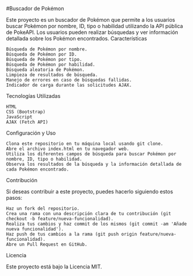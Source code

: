 #Buscador de Pokémon

Este proyecto es un buscador de Pokémon que permite a los usuarios buscar Pokémon por nombre, ID, tipo o habilidad utilizando la API pública de PokeAPI. Los usuarios pueden realizar búsquedas y ver información detallada sobre los Pokémon encontrados.
Características

    Búsqueda de Pokémon por nombre.
    Búsqueda de Pokémon por ID.
    Búsqueda de Pokémon por tipo.
    Búsqueda de Pokémon por habilidad.
    Búsqueda aleatoria de Pokémon.
    Limpieza de resultados de búsqueda.
    Manejo de errores en caso de búsquedas fallidas.
    Indicador de carga durante las solicitudes AJAX.

Tecnologías Utilizadas

    HTML
    CSS (Bootstrap)
    JavaScript
    AJAX (Fetch API)

Configuración y Uso

    Clona este repositorio en tu máquina local usando git clone.
    Abre el archivo index.html en tu navegador web.
    Utiliza los diferentes campos de búsqueda para buscar Pokémon por nombre, ID, tipo o habilidad.
    Observa los resultados de la búsqueda y la información detallada de cada Pokémon encontrado.

Contribución

Si deseas contribuir a este proyecto, puedes hacerlo siguiendo estos pasos:

    Haz un fork del repositorio.
    Crea una rama con una descripción clara de tu contribución (git checkout -b feature/nueva-funcionalidad).
    Realiza tus cambios y haz commit de los mismos (git commit -am 'Añade nueva funcionalidad').
    Haz push de tus cambios a la rama (git push origin feature/nueva-funcionalidad).
    Abre un Pull Request en GitHub.

Licencia

Este proyecto está bajo la Licencia MIT.
